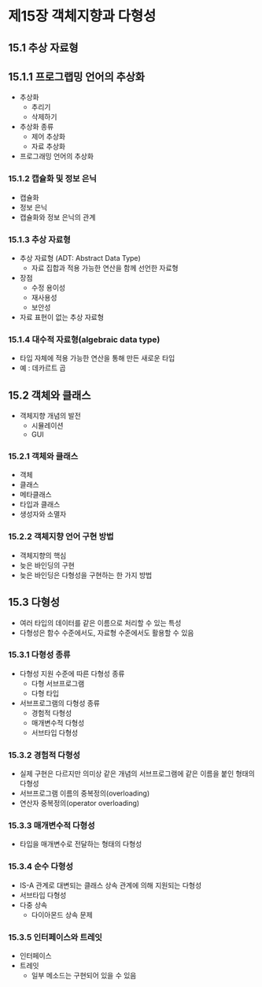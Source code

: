 # 제15장 객체지향과 다형성

## 15.1 추상 자료형

## 15.1.1 프로그랩밍 언어의 추상화
* 추상화
  * 추리기
  * 삭제하기
* 추상화 종류
  * 제어 추상화
  * 자료 추상화
* 프로그래밍 언어의 추상화

### 15.1.2 캡슐화 및 정보 은닉
* 캡슐화
* 정보 은닉
* 캡슐화와 정보 은닉의 관계

### 15.1.3 추상 자료형
* 추상 자료형 (ADT: Abstract Data Type)
  * 자료 집합과 적용 가능한 연산을 함께 선언한 자료형
* 장점
  * 수정 용이성
  * 재사용성
  * 보안성
* 자료 표현이 없는 추상 자료형

### 15.1.4 대수적 자료형(algebraic data type)
* 타입 자체에 적용 가능한 연산을 통해 만든 새로운 타입
* 예 : 데카르트 곱

## 15.2 객체와 클래스
* 객체지향 개념의 발전
  * 시뮬레이션
  * GUI

### 15.2.1 객체와 클래스
* 객체
* 클래스
* 메타클래스
* 타입과 클래스
* 생성자와 소멸자

### 15.2.2 객체지향 언어 구현 방법
* 객체지향의 핵심
* 늦은 바인딩의 구현
* 늦은 바인딩은 다형성을 구현하는 한 가지 방법

## 15.3 다형성
* 여러 타입의 데이터를 같은 이름으로 처리할 수 있는 특성
* 다형성은 함수 수준에서도, 자료형 수준에서도 활용할 수 있음

### 15.3.1 다형성 종류
* 다형성 지원 수준에 따른 다형성 종류
  * 다형 서브프로그램
  * 다형 타입
* 서브프로그램의 다형성 종류
  * 경험적 다형성
  * 매개변수적 다형성
  * 서브타입 다형성

### 15.3.2 경험적 다형성
* 실제 구현은 다르지만 의미상 같은 개념의 서브프로그램에 같은 이름을 붙인 형태의 다형성
* 서브프로그램 이름의 중복정의(overloading)
* 연산자 중복정의(operator overloading)

### 15.3.3 매개변수적 다형성
* 타입을 매개변수로 전달하는 형태의 다형성

### 15.3.4 순수 다형성
* IS-A 관계로 대변되는 클래스 상속 관계에 의해 지원되는 다형성
* 서브타입 다형성
* 다중 상속
  * 다이아몬드 상속 문제

### 15.3.5 인터페이스와 트레잇
* 인터페이스
* 트레잇
  * 일부 메소드는 구현되어 있을 수 있음